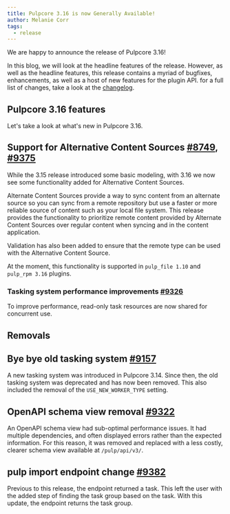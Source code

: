 ```yaml
---
title: Pulpcore 3.16 is now Generally Available!
author: Melanie Corr
tags:
  - release
---
```


We are happy to announce the release of Pulpcore 3.16!

In this blog, we will look at the headline features of the release. However, as well as the headline features, this release contains a myriad of bugfixes, enhancements, as well as a host of new features for the plugin API. for a full list of changes, take a look at the [changelog](https://docs.pulpproject.org/pulpcore/changes.html#id1).

## Pulpcore 3.16 features

Let's take a look at what's new in Pulpcore 3.16.

## Support for Alternative Content Sources [#8749](https://pulp.plan.io/issues/8749), [#9375](https://pulp.plan.io/issues/9375)

While the 3.15 release introduced some basic modeling, with 3.16 we now see some functionality added for Alternative Content Sources.

Alternate Content Sources provide a way to sync content from an alternate source so you can sync from a remote repository but use a faster or more reliable source of content such as your local file system. This release provides the functionality to prioritize remote content provided by Alternate Content Sources over regular content when syncing and in the content application.

Validation has also been added to ensure that  the remote type can be used with the Alternative Content Source.

At the moment, this functionality is supported in `pulp_file 1.10` and `pulp_rpm 3.16` plugins.

### Tasking system performance improvements [#9326](https://pulp.plan.io/issues/9326)

To improve performance, read-only task resources are now shared for concurrent use.

## Removals

## Bye bye old tasking system [#9157](https://pulp.plan.io/issues/9157)

A new tasking system was introduced in Pulpcore 3.14. Since then, the old tasking system was deprecated and has now been removed.
This also included the removal of the `USE_NEW_WORKER_TYPE` setting.

## OpenAPI schema view removal [#9322](https://pulp.plan.io/issues/9322)

An OpenAPI schema view had sub-optimal performance issues. It had multiple dependencies, and often displayed errors rather than the expected information. For this reason, it was removed and replaced with a less costly, clearer schema view available at `/pulp/api/v3/`.

## pulp import endpoint change [#9382](https://pulp.plan.io/issues/9382)

Previous to this release, the endpoint returned a task. This left the user with the added step of finding the task group based on the task. With this update, the endpoint returns the task group. 
